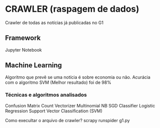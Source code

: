 # CRAWLER (raspagem de dados)
Crawler de todas as notícias já publicadas no G1

## Framework
Jupyter Notebook

## Machine Learning
Algoritmo que prevê se uma notícia é sobre economia ou não.
Acurácia com o algoritmo SVM (Melhor resultado) foi de 98%

### Técnicas e algoritmos analisados
Confusion Matrix
Count Vectorizer
Multinomial NB
SGD Classifier
Logistic Regression
Support Vector Classification (SVM)

Como execultar o arquivo de crawler?
scrapy runspider g1.py

